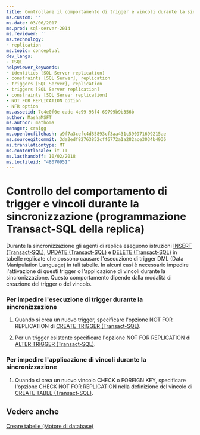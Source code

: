 ```yaml
---
title: Controllare il comportamento di trigger e vincoli durante la sincronizzazione (programmazione Transact-SQL della replica) | Microsoft Docs
ms.custom: ''
ms.date: 03/06/2017
ms.prod: sql-server-2014
ms.reviewer: ''
ms.technology:
- replication
ms.topic: conceptual
dev_langs:
- TSQL
helpviewer_keywords:
- identities [SQL Server replication]
- constraints [SQL Server], replication
- triggers [SQL Server], replication
- triggers [SQL Server replication]
- constraints [SQL Server replication]
- NOT FOR REPLICATION option
- NFR option
ms.assetid: 7c4e0f0e-cadc-4c99-98f4-69799b9b356b
author: MashaMSFT
ms.author: mathoma
manager: craigg
ms.openlocfilehash: a9f7a3cefc4d85893cf3aa431c590971699215ae
ms.sourcegitcommit: 3da2edf82763852cff6772a1a282ace3034b4936
ms.translationtype: MT
ms.contentlocale: it-IT
ms.lasthandoff: 10/02/2018
ms.locfileid: "48070951"
---
```

# <a name="control-the-behavior-of-triggers-and-constraints-during-synchronization-replication-transact-sql-programming"></a>Controllo del comportamento di trigger e vincoli durante la sincronizzazione (programmazione Transact-SQL della replica)
  Durante la sincronizzazione gli agenti di replica eseguono istruzioni [INSERT &#40;Transact-SQL&#41;](/sql/t-sql/statements/insert-transact-sql), [UPDATE &#40;Transact-SQL&#41;](/sql/t-sql/queries/update-transact-sql) e [DELETE &#40;Transact-SQL&#41;](/sql/t-sql/statements/delete-transact-sql) in tabelle replicate che possono causare l'esecuzione di trigger DML (Data Manipulation Language) in tali tabelle. In alcuni casi è necessario impedire l'attivazione di questi trigger o l'applicazione di vincoli durante la sincronizzazione. Questo comportamento dipende dalla modalità di creazione del trigger o del vincolo.  
  
### <a name="to-prevent-triggers-from-executing-during-synchronization"></a>Per impedire l'esecuzione di trigger durante la sincronizzazione  
  
1.  Quando si crea un nuovo trigger, specificare l'opzione NOT FOR REPLICATION di [CREATE TRIGGER &#40;Transact-SQL&#41;](/sql/t-sql/statements/create-trigger-transact-sql).  
  
2.  Per un trigger esistente specificare l'opzione NOT FOR REPLICATION di [ALTER TRIGGER &#40;Transact-SQL&#41;](/sql/t-sql/statements/alter-trigger-transact-sql).  
  
### <a name="to-prevent-constraints-from-being-enforced-during-synchronization"></a>Per impedire l'applicazione di vincoli durante la sincronizzazione  
  
1.  Quando si crea un nuovo vincolo CHECK o FOREIGN KEY, specificare l'opzione CHECK NOT FOR REPLICATION nella definizione del vincolo di [CREATE TABLE &#40;Transact-SQL&#41;](/sql/t-sql/statements/create-table-transact-sql).  
  
## <a name="see-also"></a>Vedere anche  
 [Creare tabelle &#40;Motore di database&#41;](../tables/create-tables-database-engine.md)  
  
  
